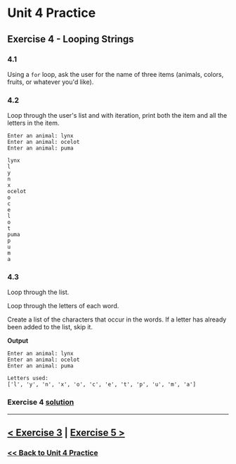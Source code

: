 # **Unit 4 Practice**

## **Exercise 4 - Looping Strings**

### **4.1**

Using a `for` loop, ask the user for the name of three items (animals, colors, fruits, or whatever you'd like).

### **4.2**

Loop through the user's list and with iteration, print both the item and all the letters in the item.

    Enter an animal: lynx
    Enter an animal: ocelot
    Enter an animal: puma

    lynx
    l
    y
    n
    x
    ocelot
    o
    c
    e
    l
    o
    t
    puma
    p
    u
    m
    a

### **4.3**

Loop through the list.

Loop through the letters of each word.

Create a list of the characters that occur in the words. If a letter has already been added to the list, skip it.

**Output**

    Enter an animal: lynx
    Enter an animal: ocelot
    Enter an animal: puma

    Letters used:
    ['l', 'y', 'n', 'x', 'o', 'c', 'e', 't', 'p', 'u', 'm', 'a']

### Exercise 4 [solution](./solutions/exercise_4_solution.md)

---

## [< Exercise 3](exercise_3.md) | [Exercise 5 >](exercise_5.md)

### [<< Back to Unit 4 Practice](/practice/unit_4/)